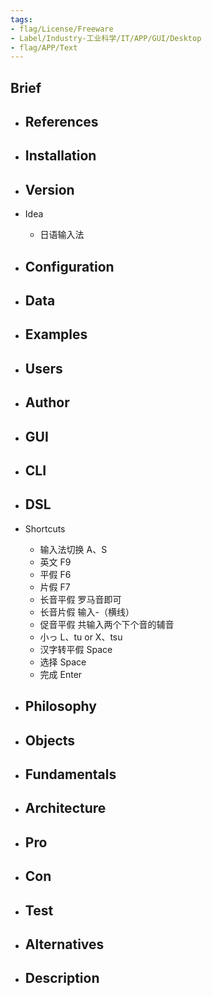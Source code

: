 ```yaml
---
tags:
- flag/License/Freeware
- Label/Industry-工业科学/IT/APP/GUI/Desktop
- flag/APP/Text
---
```


## Brief

- References
    - 

- Installation
    - 

- Version
    - 

- Idea
    - 日语输入法

- Configuration
    - 

- Data
    - 

- Examples
    - 

- Users
    - 

- Author
    - 

- GUI
    - 

- CLI
    - 

- DSL
    - 

- Shortcuts
    - 输入法切换    A、S
    - 英文    F9
    - 平假    F6
    - 片假    F7
    - 长音平假    罗马音即可
    - 长音片假    输入-（横线）
    - 促音平假    共输入两个下个音的辅音
    - 小っ    L、tu or X、tsu
    - 汉字转平假    Space
    - 选择    Space
    - 完成    Enter


- Philosophy
    - 

- Objects
    - 

- Fundamentals
    - 

- Architecture
    - 

- Pro
    - 

- Con
    - 

- Test
    - 

- Alternatives
    - 

- Description
    - 
